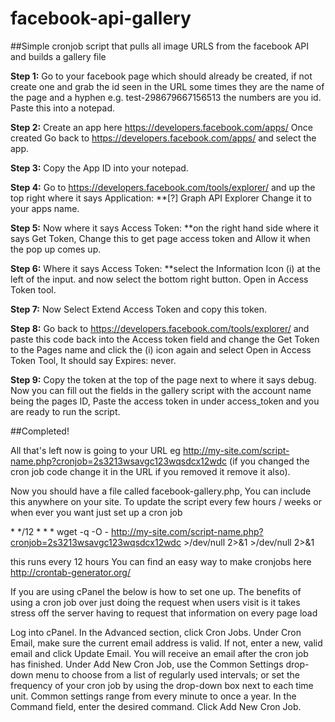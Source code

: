 # facebook-api-gallery
##Simple cronjob script that pulls all image URLS from the facebook API and builds a gallery file

**Step 1:** Go to your facebook page which should already be created, if not create one and grab the id seen in the URL some times they are the name of the page and a hyphen e.g. test-298679667156513 the numbers are you id. Paste this into a notepad.

**Step 2:** Create an app here https://developers.facebook.com/apps/ Once created Go back to https://developers.facebook.com/apps/ and select the app.

**Step 3:** Copy the App ID into your notepad.

**Step 4:** Go to https://developers.facebook.com/tools/explorer/ and up the top right where it says Application: **[?] Graph API Explorer Change it to your apps name.

**Step 5:** Now where it says Access Token: **on the right hand side where it says Get Token, Change this to get page access token and Allow it when the pop up comes up.

**Step 6:** Where it says Access Token: **select the Information Icon (i) at the left of the input. and now select the bottom right button. Open in Access Token tool.

**Step 7:** Now Select Extend Access Token and copy this token.

**Step 8:** Go back to https://developers.facebook.com/tools/explorer/ and paste this code back into the Access token field and change the Get Token to the Pages name and click the (i) icon again and select Open in Access Token Tool, It should say Expires: never.

**Step 9:** Copy the token at the top of the page next to where it says debug. Now you can fill out the fields in the gallery script with the account name being the pages ID, Paste the access token in under access_token and you are ready to run the script.

##Completed!

All that's left now is going to your URL eg http://my-site.com/script-name.php?cronjob=2s3213wsavgc123wqsdcx12wdc  (if you changed the cron job code change it in the URL if you removed it remove it also).

Now you should have a file called facebook-gallery.php, You can include this anywhere on your site. To update the script every few hours / weeks or when ever you want just set up a cron job

\* */12 * * * wget -q -O - http://my-site.com/script-name.php?cronjob=2s3213wsavgc123wqsdcx12wdc >/dev/null 2>&1 >/dev/null 2>&1

this runs every 12 hours 
You can find an easy way to make cronjobs here http://crontab-generator.org/ 

If you are using cPanel the below is how to set one up.
The benefits of using a cron job over just doing the request when users visit is it takes stress off the server having to request that information on every page load

Log into cPanel.
In the Advanced section, click Cron Jobs.
Under Cron Email, make sure the current email address is valid. If not, enter a new, valid email and click Update Email. You will receive an email after the cron job has finished.
Under Add New Cron Job, use the Common Settings drop-down menu to choose from a list of regularly used intervals; or set the frequency of your cron job by using the drop-down box next to each time unit. Common settings range from every minute to once a year.
In the Command field, enter the desired command.
Click Add New Cron Job.






